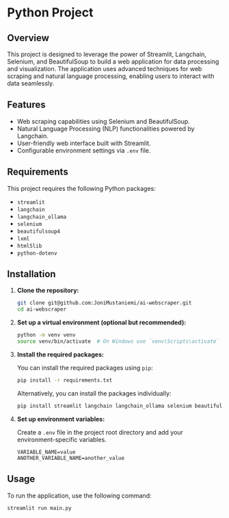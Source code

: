 # Python Project

## Overview

This project is designed to leverage the power of Streamlit, Langchain, Selenium, and BeautifulSoup to build a web application for data processing and visualization. The application uses advanced techniques for web scraping and natural language processing, enabling users to interact with data seamlessly.

## Features

- Web scraping capabilities using Selenium and BeautifulSoup.
- Natural Language Processing (NLP) functionalities powered by Langchain.
- User-friendly web interface built with Streamlit.
- Configurable environment settings via `.env` file.

## Requirements

This project requires the following Python packages:

- `streamlit`
- `langchain` 
- `langchain_ollama`
- `selenium`
- `beautifulsoup4`
- `lxml`
- `html5lib`
- `python-dotenv`
  
## Installation

1. **Clone the repository:**

   ```bash
   git clone git@github.com:JoniMustaniemi/ai-webscraper.git
   cd ai-webscraper
   ```

2. **Set up a virtual environment (optional but recommended):**

   ```bash
   python -m venv venv
   source venv/bin/activate  # On Windows use `venv\Scripts\activate`
   ```

3. **Install the required packages:**

   You can install the required packages using `pip`:

   ```bash
   pip install -r requirements.txt
   ```

   Alternatively, you can install the packages individually:

   ```bash
   pip install streamlit langchain langchain_ollama selenium beautifulsoup4 lxml html5lib python-dotenv
   ```

4. **Set up environment variables:**

   Create a `.env` file in the project root directory and add your environment-specific variables.

   ```plaintext
   VARIABLE_NAME=value
   ANOTHER_VARIABLE_NAME=another_value
   ```

## Usage

To run the application, use the following command:

```bash
streamlit run main.py
```

